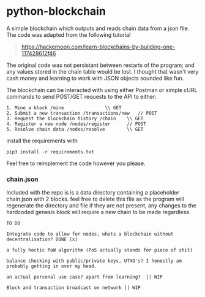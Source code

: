 # python-blockchain

A simple blockchain which outputs and reads chain data from a json file. The code was adapted from the following tutorial
> https://hackernoon.com/learn-blockchains-by-building-one-117428612f46

The original code was not persistant between restarts of the program; and any values stored in the chain table would be lost.
I thought that wasn't very cash money and learning to work with JSON objects sounded like fun.

The blockchain can be interacted with using either Postman or simple cURL commands to send POST/GET requests to the API to either:

```
1. Mine a block /mine 				\\ GET
2. Submit a new transaction /transactions/new 	// POST
3. Request the blockchain history /chain 	\\ GET
4. Register a new node /nodes/register 		// POST
5. Resolve chain data /nodes/resolve 		\\ GET
```

install the requirements with

```
pip3 install -r requirements.txt
```

Feel free to reimplement the code however you please.

### chain.json
Included with the repo is is a data directory containing a placeholder chain.json with 2 blocks.
feel free to delete this file as the program will regenerate the directory and file if they are not present,
any changes to the hardcoded genesis block will require a new chain to be made regardless.


```
TO DO

Integrate code to allow for nodes, whats a blockchain without decentralisation? DONE [x]

a fully hectic PoW algorithm (PoS actually stands for piece of shit)

balance checking with public/private keys, UTXO's? I honestly am probably getting in over my head.

an actual personal use case? apart from learning?  || WIP

Block and transaction broadcast on network || WIP

```


